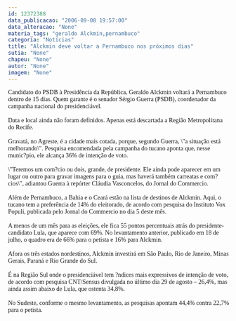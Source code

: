 ```yaml
---
id: 12372388
data_publicacao: "2006-09-08 19:57:00"
data_alteracao: "None"
materia_tags: "geraldo Alckmin,pernambuco"
categoria: "Notícias"
title: "Alckmin deve voltar a Pernambuco nos próximos dias"
sutia: "None"
chapeu: "None"
autor: "None"
imagem: "None"
---
```

<p><P><FONT face=Verdana>Candidato do PSDB à Presidência da República, Geraldo Alckmin voltará a Pernambuco dentro de 15 dias. Quem garante é o senador Sérgio Guerra (PSDB), coordenador da campanha nacional do presidenciável.<BR><BR></FONT><FONT face=Verdana>Data e local ainda não foram definidos. Apenas está descartada a Região Metropolitana do Recife. <BR><BR></FONT><FONT face=Verdana>Gravatá, no Agreste, é a cidade mais cotada, porque, segundo Guerra, \"a situação está melhorando\". Pesquisa encomendada pela campanha do tucano aponta que, nesse munic?pio, ele alcança 36% de intenção de voto. <BR><BR></FONT><FONT face=Verdana>\"Teremos um com?cio ou dois, grande, de presidente. Ele ainda pode aparecer em um lugar ou outro para gravar imagens para o guia, mas haverá também carreatas e com?cios\", adiantou Guerra à repórter Cláudia Vasconcelos, do Jornal do Commercio. <BR><BR></FONT><FONT face=Verdana>Além de Pernambuco, a Bahia e o Ceará estão na lista de destinos de Alckmin. Aqui, o tucano tem a preferência de 14% do eleitorado, de acordo com pesquisa do Instituto Vox Populi, publicada pelo Jornal do Commercio no dia 5 deste mês. <BR><BR></FONT><FONT face=Verdana>A menos de um mês para as eleições, ele fica 55 pontos percentuais atrás do presidente-candidato Lula, que aparece com 69%. No levantamento anterior, publicado em 18 de julho, o quadro era de 66% para o petista e 16% para Alckmin. <BR><BR></FONT><FONT face=Verdana>Afora&nbsp;os&nbsp;três estados nordestinos, Alckmin investirá em São Paulo, Rio de Janeiro, Minas Gerais, Paraná e Rio Grande do Sul. <BR><BR></FONT><FONT face=Verdana>É na Região Sul onde o presidenciável tem ?ndices mais expressivos de intenção de voto, de acordo com pesquisa CNT/Sensus divulgada no último dia 29 de agosto – 26,4%, mas ainda assim abaixo de Lula, que ostenta 34,8%.<BR><BR></FONT><FONT face=Verdana>No Sudeste, conforme o mesmo levantamento, as pesquisas apontam 44,4% contra 22,7% para o petista.</FONT></P> </p>
